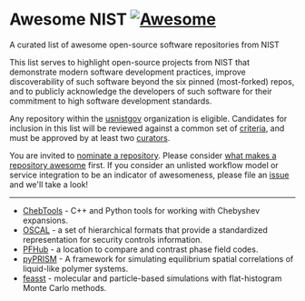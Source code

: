 # Awesome NIST [![Awesome](https://awesome.re/badge.svg)](https://awesome.re)

A curated list of awesome open-source software repositories from NIST

This list serves to highlight open-source projects from NIST that
demonstrate modern software development practices, improve discoverability
of such software beyond the six pinned (most-forked) repos, and to
publicly acknowledge the developers of such software for their
commitment to high software development standards.

Any repository within the [usnistgov][_usng] organization is eligible.
Candidates for inclusion in this list will be reviewed against a common
set of [criteria](AWESOME.md), and must be approved by at least two
[curators][_crtr].

You are invited to [nominate a repository](CONTRIBUTING.md). Please
consider [what makes a repository awesome](AWESOME.md) first. If you
consider an unlisted workflow model or service integration to be an
indicator of awesomeness, please file an [issue][_issu] and we'll take
a look!

---

* [ChebTools](https://github.com/usnistgov/ChebTools) - C++ and Python tools
  for working with Chebyshev expansions.
* [OSCAL](https://github.com/usnistgov/OSCAL) - a set of hierarchical formats
  that provide a standardized representation for security controls information.
* [PFHub](https://github.com/usnistgov/pfhub) - a location to compare and
  contrast phase field codes.
* [pyPRISM](https://github.com/usnistgov/pyPRISM) - A framework for simulating
  equilibrium spatial correlations of liquid-like polymer systems.
* [feasst](https://github.com/usnistgov/feasst) - molecular and particle-based
  simulations with flat-histogram Monte Carlo methods.

<!--References-->
[_crtr]: https://github.com/orgs/usnistgov/teams/awesome-nist/members
[_issu]: https://github.com/usnistgov/awesome-nist/issues
[_usng]: https://github.com/usnistgov
